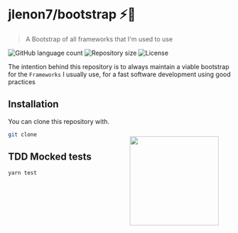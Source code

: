 # jlenon7/bootstrap ⚡️🏁

> A Bootstrap of all frameworks that I'm used to use

<p>
  <img alt="GitHub language count" src="https://img.shields.io/github/languages/count/jlenon7/bootstrap?style=for-the-badge&logo=appveyor">

  <img alt="Repository size" src="https://img.shields.io/github/repo-size/jlenon7/bootstrap?style=for-the-badge&logo=appveyor">

  <img alt="License" src="https://img.shields.io/badge/license-MIT-brightgreen?style=for-the-badge&logo=appveyor">
</p>

The intention behind this repository is to always maintain a viable bootstrap for the `Frameworks` I usually use, for a fast software development using good practices

<img src="https://lh3.googleusercontent.com/proxy/2Bl9eKWPeRKJm20V3AzzdUv_83PZ21UpZoK3z9UvGFUHksiqkGo8o9c2-m9q3hodyh-nWBJyGrdcxmyATJf2yCYkqtWQgdsr" width="200px" align="right" hspace="30px" vspace="100px">

## Installation

You can clone this repository with.

```bash
git clone
```

## TDD Mocked tests

```bash
yarn test
```
